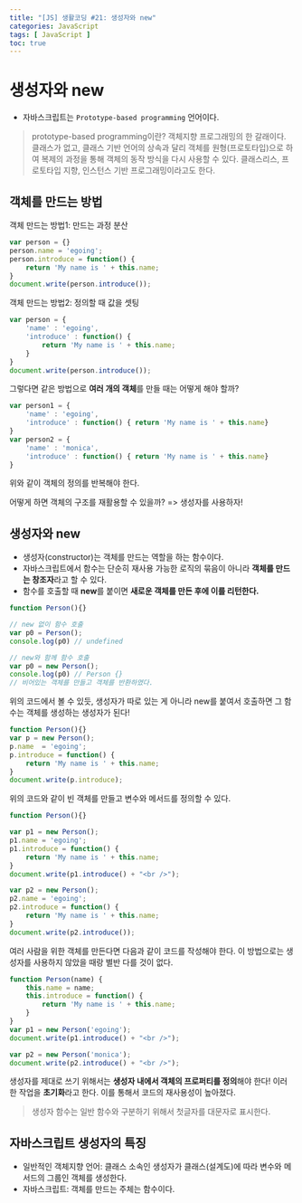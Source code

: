 ```yaml
---
title: "[JS] 생활코딩 #21: 생성자와 new"
categories: JavaScript
tags: [ JavaScript ]
toc: true
---
```


# 생성자와 new 

- 자바스크립트는 `Prototype-based programming` 언어이다.

> prototype-based programming이란? 객체지향 프로그래밍의 한 갈래이다. 클래스가 없고, 클래스 기반 언어의 상속과 달리 객체를 원형(프로토타입)으로 하여 복제의 과정을 통해 객체의 동작 방식을 다시 사용할 수 있다. 클래스리스, 프로토타입 지향, 인스턴스 기반 프로그래밍이라고도 한다.

## 객체를 만드는 방법

객체 만드는 방법1: 만드는 과정 분산

```javascript
var person = {}
person.name = 'egoing';
person.introduce = function() {
    return 'My name is ' + this.name;
}
document.write(person.introduce());
```

객체 만드는 방법2: 정의할 때 값을 셋팅

```javascript
var person = {
    'name' : 'egoing',
    'introduce' : function() {
        return 'My name is ' + this.name;
    }
}
document.write(person.introduce());
```

그렇다면 같은 방법으로 **여러 개의 객체**를 만들 때는 어떻게 해야 할까?

```javascript
var person1 = {
    'name' : 'egoing',
    'introduce' : function() { return 'My name is ' + this.name}
}
var person2 = {
    'name' : 'monica',
    'introduce' : function() { return 'My name is ' + this.name}
}
```

위와 같이 객체의 정의를 반복해야 한다. 

어떻게 하면 객체의 구조를 재활용할 수 있을까? => 생성자를 사용하자!



## 생성자와 new

- 생성자(constructor)는 객체를 만드는 역할을 하는 함수이다.
- 자바스크립트에서 함수는 단순히 재사용 가능한 로직의 묶음이 아니라 **객체를 만드는 창조자**라고 할 수 있다. 
- 함수를 호출할 때 **new**를 붙이면 **새로운 객체를 만든 후에 이를 리턴한다.** 

```javascript
function Person(){}

// new 없이 함수 호출
var p0 = Person(); 
console.log(p0) // undefined

// new와 함께 함수 호출
var p0 = new Person(); 
console.log(p0) // Person {}
// 비어있는 객체를 만들고 객체를 반환하였다.
```

위의 코드에서 볼 수 있듯, 생성자가 따로 있는 게 아니라 new를 붙여서 호출하면 그 함수는 객체를 생성하는 생성자가 된다!

```javascript
function Person(){}
var p = new Person();
p.name  = 'egoing';
p.introduce = function() {
    return 'My name is ' + this.name;
}
document.write(p.introduce);
```

위의 코드와 같이 빈 객체를 만들고 변수와 메서드를 정의할 수 있다.

```javascript
function Person(){}

var p1 = new Person();
p1.name = 'egoing';
p1.introduce = function() {
    return 'My name is ' + this.name;
}
document.write(p1.introduce() + "<br />");

var p2 = new Person();
p2.name = 'egoing';
p2.introduce = function() {
    return 'My name is ' + this.name;
}
document.write(p2.introduce());
```

여러 사람을 위한 객체를 만든다면 다음과 같이 코드를 작성해야 한다. 이 방법으로는 생성자를 사용하지 않았을 때랑 별반 다를 것이 없다.

```javascript
function Person(name) {
    this.name = name;
    this.introduce = function() {
        return 'My name is ' + this.name;
    }
}
var p1 = new Person('egoing');
document.write(p1.introduce() + "<br />");

var p2 = new Person('monica');
document.write(p2.introduce() + "<br />");
```

생성자를 제대로 쓰기 위해서는 **생성자 내에서 객체의 프로퍼티를 정의**해야 한다! 이러한 작업을 **초기화**라고 한다. 이를 통해서 코드의 재사용성이 높아졌다. 

> 생성자 함수는 일반 함수와 구분하기 위해서 첫글자를 대문자로 표시한다.



## 자바스크립트 생성자의 특징

- 일반적인 객체지향 언어: 클래스 소속인 생성자가 클래스(설계도)에 따라 변수와 메서드의 그룹인 객체를 생성한다.
- 자바스크립트: 객체를 만드는 주체는 함수이다. 